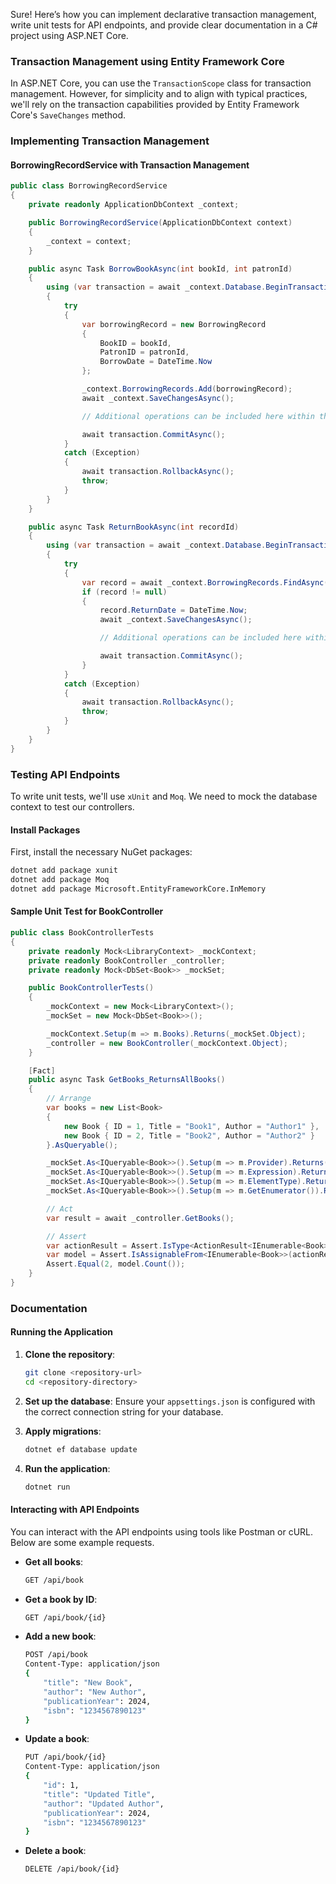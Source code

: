 Sure! Here’s how you can implement declarative transaction management, write unit tests for API endpoints, and provide clear documentation in a C# project using ASP.NET Core.

### Transaction Management using Entity Framework Core

In ASP.NET Core, you can use the `TransactionScope` class for transaction management. However, for simplicity and to align with typical practices, we'll rely on the transaction capabilities provided by Entity Framework Core's `SaveChanges` method.

### Implementing Transaction Management

#### BorrowingRecordService with Transaction Management

```csharp
public class BorrowingRecordService
{
    private readonly ApplicationDbContext _context;

    public BorrowingRecordService(ApplicationDbContext context)
    {
        _context = context;
    }

    public async Task BorrowBookAsync(int bookId, int patronId)
    {
        using (var transaction = await _context.Database.BeginTransactionAsync())
        {
            try
            {
                var borrowingRecord = new BorrowingRecord
                {
                    BookID = bookId,
                    PatronID = patronId,
                    BorrowDate = DateTime.Now
                };

                _context.BorrowingRecords.Add(borrowingRecord);
                await _context.SaveChangesAsync();

                // Additional operations can be included here within the same transaction

                await transaction.CommitAsync();
            }
            catch (Exception)
            {
                await transaction.RollbackAsync();
                throw;
            }
        }
    }

    public async Task ReturnBookAsync(int recordId)
    {
        using (var transaction = await _context.Database.BeginTransactionAsync())
        {
            try
            {
                var record = await _context.BorrowingRecords.FindAsync(recordId);
                if (record != null)
                {
                    record.ReturnDate = DateTime.Now;
                    await _context.SaveChangesAsync();

                    // Additional operations can be included here within the same transaction

                    await transaction.CommitAsync();
                }
            }
            catch (Exception)
            {
                await transaction.RollbackAsync();
                throw;
            }
        }
    }
}
```

### Testing API Endpoints

To write unit tests, we'll use `xUnit` and `Moq`. We need to mock the database context to test our controllers.

#### Install Packages

First, install the necessary NuGet packages:

```bash
dotnet add package xunit
dotnet add package Moq
dotnet add package Microsoft.EntityFrameworkCore.InMemory
```

#### Sample Unit Test for BookController

```csharp
public class BookControllerTests
{
    private readonly Mock<LibraryContext> _mockContext;
    private readonly BookController _controller;
    private readonly Mock<DbSet<Book>> _mockSet;

    public BookControllerTests()
    {
        _mockContext = new Mock<LibraryContext>();
        _mockSet = new Mock<DbSet<Book>>();

        _mockContext.Setup(m => m.Books).Returns(_mockSet.Object);
        _controller = new BookController(_mockContext.Object);
    }

    [Fact]
    public async Task GetBooks_ReturnsAllBooks()
    {
        // Arrange
        var books = new List<Book>
        {
            new Book { ID = 1, Title = "Book1", Author = "Author1" },
            new Book { ID = 2, Title = "Book2", Author = "Author2" }
        }.AsQueryable();

        _mockSet.As<IQueryable<Book>>().Setup(m => m.Provider).Returns(books.Provider);
        _mockSet.As<IQueryable<Book>>().Setup(m => m.Expression).Returns(books.Expression);
        _mockSet.As<IQueryable<Book>>().Setup(m => m.ElementType).Returns(books.ElementType);
        _mockSet.As<IQueryable<Book>>().Setup(m => m.GetEnumerator()).Returns(books.GetEnumerator());

        // Act
        var result = await _controller.GetBooks();

        // Assert
        var actionResult = Assert.IsType<ActionResult<IEnumerable<Book>>>(result);
        var model = Assert.IsAssignableFrom<IEnumerable<Book>>(actionResult.Value);
        Assert.Equal(2, model.Count());
    }
}
```

### Documentation

#### Running the Application

1. **Clone the repository**:
   ```bash
   git clone <repository-url>
   cd <repository-directory>
   ```

2. **Set up the database**:
   Ensure your `appsettings.json` is configured with the correct connection string for your database.

3. **Apply migrations**:
   ```bash
   dotnet ef database update
   ```

4. **Run the application**:
   ```bash
   dotnet run
   ```

#### Interacting with API Endpoints

You can interact with the API endpoints using tools like Postman or cURL. Below are some example requests.

- **Get all books**:
  ```bash
  GET /api/book
  ```

- **Get a book by ID**:
  ```bash
  GET /api/book/{id}
  ```

- **Add a new book**:
  ```bash
  POST /api/book
  Content-Type: application/json
  {
      "title": "New Book",
      "author": "New Author",
      "publicationYear": 2024,
      "isbn": "1234567890123"
  }
  ```

- **Update a book**:
  ```bash
  PUT /api/book/{id}
  Content-Type: application/json
  {
      "id": 1,
      "title": "Updated Title",
      "author": "Updated Author",
      "publicationYear": 2024,
      "isbn": "1234567890123"
  }
  ```

- **Delete a book**:
  ```bash
  DELETE /api/book/{id}
  ```


